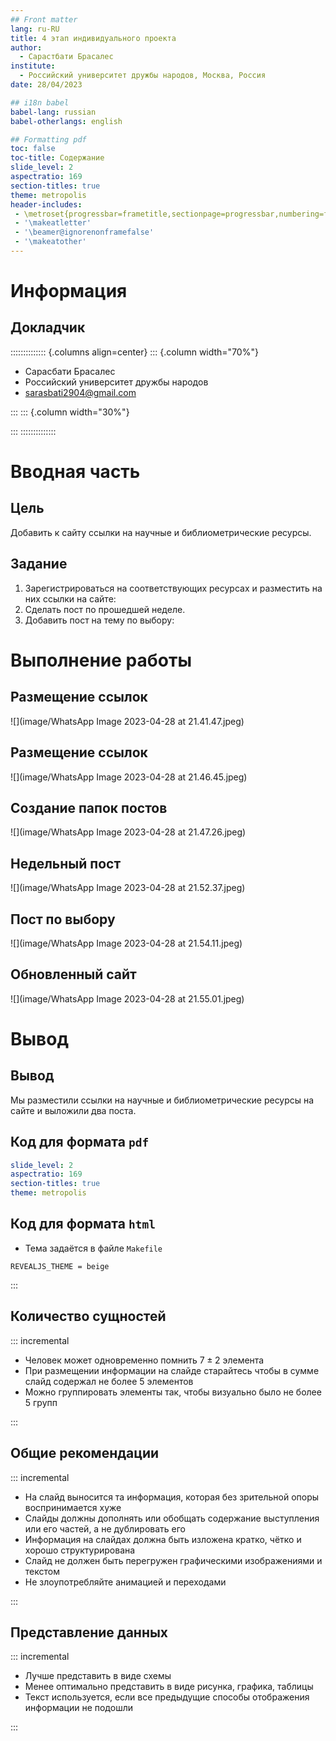 ```yaml
---
## Front matter
lang: ru-RU
title: 4 этап индивидуального проекта
author:
  - Сарастбати Брасалес
institute:
  - Российский университет дружбы народов, Москва, Россия
date: 28/04/2023

## i18n babel
babel-lang: russian
babel-otherlangs: english

## Formatting pdf
toc: false
toc-title: Содержание
slide_level: 2
aspectratio: 169
section-titles: true
theme: metropolis
header-includes:
 - \metroset{progressbar=frametitle,sectionpage=progressbar,numbering=fraction}
 - '\makeatletter'
 - '\beamer@ignorenonframefalse'
 - '\makeatother'
---
```


# Информация

## Докладчик

:::::::::::::: {.columns align=center}
::: {.column width="70%"}

  * Сарасбати Брасалес
  * Российский университет дружбы народов
  * [sarasbati2904@gmail.com](sarasbati2904@gmail.com)


:::
::: {.column width="30%"}


:::
::::::::::::::

# Вводная часть

## Цель 

Добавить к сайту ссылки на научные и библиометрические ресурсы.

## Задание

1. Зарегистрироваться на соответствующих ресурсах и разместить на них ссылки на сайте:
2. Сделать пост по прошедшей неделе.
3. Добавить пост на тему по выбору:
        
# Выполнение работы

## Размещение ссылок

![](image/WhatsApp Image 2023-04-28 at 21.41.47.jpeg)

## Размещение ссылок

![](image/WhatsApp Image 2023-04-28 at 21.46.45.jpeg)

## Создание папок постов

![](image/WhatsApp Image 2023-04-28 at 21.47.26.jpeg)

## Недельный пост

![](image/WhatsApp Image 2023-04-28 at 21.52.37.jpeg)

## Пост по выбору

![](image/WhatsApp Image 2023-04-28 at 21.54.11.jpeg)

## Обновленный сайт

![](image/WhatsApp Image 2023-04-28 at 21.55.01.jpeg)

# Вывод

## Вывод

Мы разместили ссылки на научные и библиометрические ресурсы на сайте и выложили два поста.

## Код для формата `pdf`

```yaml
slide_level: 2
aspectratio: 169
section-titles: true
theme: metropolis
```

## Код для формата `html`

- Тема задаётся в файле `Makefile`

```make
REVEALJS_THEME = beige 
```

:::

## Количество сущностей

::: incremental

- Человек может одновременно помнить $7 \pm 2$ элемента
- При размещении информации на слайде старайтесь чтобы в сумме слайд содержал не более 5 элементов
- Можно группировать элементы так, чтобы визуально было не более 5 групп

:::

## Общие рекомендации

::: incremental

- На слайд выносится та информация, которая без зрительной опоры воспринимается хуже
- Слайды должны дополнять или обобщать содержание выступления или его частей, а не дублировать его
- Информация на слайдах должна быть изложена кратко, чётко и хорошо структурирована
- Слайд не должен быть перегружен графическими изображениями и текстом
- Не злоупотребляйте анимацией и переходами

:::

## Представление данных

::: incremental

- Лучше представить в виде схемы
- Менее оптимально представить в виде рисунка, графика, таблицы
- Текст используется, если все предыдущие способы отображения информации не подошли

:::

